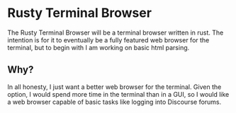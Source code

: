 # Rusty Terminal Browser

The Rusty Terminal Browser will be a terminal browser written in rust.  The
intention is for it to eventually be a fully featured web browser for the
terminal, but to begin with I am working on basic html parsing.

## Why?

In all honesty, I just want a better web browser for the terminal.  Given
the option, I would spend more time in the terminal than in a GUI, so I
would like a web browser capable of basic tasks like logging into Discourse
forums.
